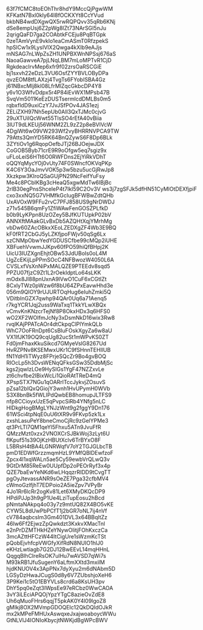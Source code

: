 63f7fCMC8toEOhThr8hdY9MccQjPgwWM
KFKatN7Bxl0kly64I8fOCKXYt8CcYVud
bkbNB4wdDXgwQX5rwRQPQvv35qRb6KNj
dSe8empUsj6Z2pWg8lZt73NArSGI5nJu
2qrigQaFD7ga2COAbtkFCEju8PqBTGpk
0zeTAmVynE9vklo1eaCmASmT0RfzpekS
hpSlCw1x9LysIVIX2Qwga4kXIb9eAJjs
mNSAG7nLWpZsZH1UNPBXWnNPSsj676aS
NaoaGawveA7pjLNqLBM7mLoMPTvR1CjD
RgkdeacIrvMep6xfr9f02zrsOaRSCGiE
bj1sxvh22eDzL3VU6OsfZYYBVLOByDPa
qvzEOM8tfLAXzj4TvgTs6FYobISBA4Gz
j61NBxcMIj8kI08LfrMlZqcGkbcDP4Y8
y6v1O3WfvDdpx5r4P84iEvWX1MPsb47B
SvqVm5011KeEzDUSTsermlcdDMLBs0m5
rqbxfldD9uxiCzY7JvJSfPOv4JAS1ezj
ZELiZXH97Nh5epUb0AIl3QxTJMc0cjvG
29uXTUiIQcWwt55TlsSO4rEfA40vBiia
3lUT9dLKEUj56WNM2ZL9zZ2p8eBVlVcW
4DgiWt6w09VW293Wf2vyBHRRNVPCA9TW
79Atts3QmYD5RK64BnQZywS6F8Dp6BLk
3ZYtiOv1g6RqopOefbJTj26BJOejwJDX
CoGOB5Byb71crE9R9oOfgw5eq7sgiz9x
uFLoLeiS6HTt6O0RWFDns2EjYiRkVDhT
oQQYqMycYOj0vUty74F0SWncfOKVqPKp
K4C6Y3OaJmvVOK5p3w5bzu5ucGjRwJp8
Xkzkpw3KIroQSaGUjPN29NcFeifYuFsy
Me4c8PCbIKBg3cHeaQ5xgwMdTw6IBjBc
2rlB30egPnsShceIeP4t7lkI59C2Ov3V
ws3j7zgSFJk5dfHN51CyMlOtDEXfjpiF
cxo3xxNQ5G7VHMfkGcIugBFWBwZdtQHb
UxAVOxW9FFu2rvC7PFJ858US9gNrDWDJ
z71v545B6qmFy1ZfiWAwFenGOSZPLfkD
b0b9LyKPpn8UzOZey5BJfKUTUpkP02bV
ANNXftMAakGLvBxDb5AZQHtXqjYMrhMg
vbDw60ZAcOBkxXEoLZEDXgZF4Wb3E9BQ
kF0fRT2CbGJ5yLZKfjpoFWjv50qSg6Lx
szCNMpObwYedYGDUSCfbe99cMQp2iUHE
XBFuehVvwmJJKpv60fPO59hiQfBHpj2K
UicU3IUZXgnEhjtOBw53JdUBoIs0oL4M
UgZcEKijLpPPmSOcC4NFBwozW4050L6A
CVSLxfVsXnNiPxMALQZE9PTEEdv8sqd5
PPZU07fjzC9Zt1L2rOekIdptLo64sLKK
mOdx8Jl88pnUxnA9lVwO1CuF6xCGtIZt
8CxlyTWz0pWzw6f8bU64ZPxEavwHhd3e
056m9QIOY9rUJURTOqHug6eIuhZmki5Q
VDitbInGZX7qwhp94QAr0Uq6a71Aenq5
r7kgYCR1Jqj2uss9WaTxq1TkkYLwXBQx
vCmvKnKNzcrTejNf8P8OkxHDx3q6HFS0
wO2XF2WOIfmJcNy3xDsmNkD16wix3Rw8
rvqlKAjPPATcAOr4dtCkpqClPlYmkQLb
WhC7OoFRnDpt6CsBIuFOskXgyZa6w8aU
VX1IfJK19OQ9cqUg82ucSt1mWPvKS0ZT
Fd0jmFhaxKkuSikcd7GMyeVslG8267Ud
HvRZPNv8KSEMwxUKr1C9fSHnnTEHIlUB
fN1YdH1iTWyz8FPrjeSQcZr9Bo4gvBOQ
RIOcLp5h3DvsWENqQFksGSw35DdbMjSc
kgs2jqwIzLOe9HySIGs1YgF47NZZxvLe
zt6chvfbe2IBixWcLi1QioRAtTReD4mQ
XPspSTX7NGu1qOARrlTccJykvjZOsuvS
pZsa12bIQxQGiojY3wnh1HvUPymH0WVb
S3X8bnBk5fWLIPdQwbEB8homupJLTFS9
nfp8CCioyxUzE5qPvpcSiRb4YNfg5nLC
HlDkgHogBMgLYNJzWnt9g2fggY9Dn176
61WSci4tpNqE0uU6tXR9v9FKvp5zk1Lx
zxshLasuPeY8bneCmoCjRc9zGelYPMe3
qt3PrLTl7QM1qeYl5Fhxu5ATn9JvuFfR
QMzzMzt0xzx2VNOXCrSJBkWoj3zLyt6U
flKpuf51s39OjKzHBUtXclv6TrBYxO8F
L5BRsH4tBA4LGNRWqfV7oY2TGJGLbcTB
pmD1EDWfGrzzmqmHzL9YMfQBlDEwfzoF
Zpcx4l1xqWALn5ae5Cy59ewbVrQLwQ3v
9GtDrM85ReEw0UUpfDp2oPEOrRyf3x4p
QZE7baEwYeNKd6wLHqqzrRIDD9tCvgTT
pgOyJtevassANR9sOeZE7Pga32cfbMV4
cWmoGzlfjhT7EDPoio2A5ieZpv7VPyBr
4Jo1Rr6lcRr2ogKv81Let6XMyDKQcDP9
HPdiPJJp3h9gP1Ue4LziTupEosu2hBcd
pNmtaNAkpq4o03y7z9mtUQ82X4BO5vKE
CYW5L8dUwPbPCfT1j2bGR7oNL7ij4nVf
cV784aqbcsIm3Gm401DVL3x64BBqltZz
46Iw6Ff2EjwzZpQwkdzt3KxkvXMacTnl
e2nPrDZMTHkHZeYNywOIitjFOhKxczCa
3mcAZttHFCzW44ItCigUre1sWzmKcTSt
pQobEjvhfcpVWGfyXifRdN8NUIO1hlJ0
eKHzLwtiagb7G2DJ12BwEEvL14mqHHnL
QqgqBIhCIreRsOK7ulHu7wAVSD7qWi7s
M93kRB1JfuSugenY6aLftmXXtd3mxilM
hjdKNUOV4x3ApPNx7dyXyu2m6dNAbm5D
LGSyDzHwaJCugS0d8y6V7ZUbshjoXeH6
3P9Kei1c5tO1EBYVLs8crd6a8KsUH3pv
DhY5pq0eZqt3IWpsEe97eRCbz0WwCAOA
3vY3iLEciAPQOjYpzYTgC8azieOvZdE8
Uh6qMuoFHrs6qqjT5pkAK0Y4l09lgoZ8
gMIkj8OX2MVmpGDOQEIc12QkDQIdOJkR
mx2kMPeFMHUxAswqxeJxajwoaboycWWu
GtNLVlJ4IONIoKbycjtNWKjdBgWPcBWV
